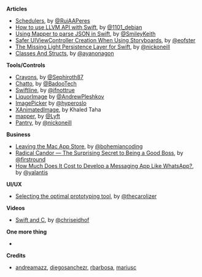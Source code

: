 **Articles** 

* [Schedulers](http://codeplease.io/2015/11/30/schedulers/), by [@RuiAAPeres](https://twitter.com/RuiAAPeres)
* [How to use LLVM API with Swift](http://lowlevelbits.org/how-to-use-llvm-api-with-swift/), by [@1101_debian](https://twitter.com/1101_debian)
* [Using Mapper to parse JSON in Swift](https://eng.lyft.com/using-mapper-to-parse-json-in-swift-7788d5c57d74#.1hyqh98qi), by [@SmileyKeith](https://twitter.com/SmileyKeith)
* [Safer UIViewController Creation When Using Storyboards](https://medium.com/ios-os-x-development/safer-uiviewcontroller-creation-when-using-storyboards-1915ac2b2c80#.ejpmy4khq), by [@eofster](https://twitter.com/eofster)
* [The Missing Light Persistence Layer for Swift](https://medium.com/ios-os-x-development/the-missing-light-persistence-layer-for-swift-35ce75d02d47#.3kje2rh4j), by [@nickoneill](https://twitter.com/nickoneill)
* [Classes And Structs](http://swift.ayaka.me/posts/2015/11/30/classes-and-structs), by [@ayanonagon](https://twitter.com/ayanonagon)

**Tools/Controls**

* [Crayons](https://github.com/Sephiroth87/Crayons), by [@Sephiroth87](https://twitter.com/Sephiroth87)  
* [Chatto](https://github.com/badoo/Chatto), by [@BadooTech](https://twitter.com/BadooTech)
* [Swiftline](https://github.com/Swiftline/Swiftline), by [@ifnottrue](https://twitter.com/ifnottrue)  
* [LiquorImage](https://github.com/apleshkov/LiquorImage) by [@AndrewPleshkov](https://twitter.com/AndrewPleshkov)
* [ImagePicker](https://github.com/hyperoslo/ImagePicker) by [@hyperoslo](https://twitter.com/hyperoslo)
* [XAnimatedImage](https://github.com/khaledmtaha/XAnimatedImage), by Khaled Taha
* [mapper](https://github.com/lyft/mapper), by [@Lyft](https://twitter.com/Lyft)
* [Pantry](https://github.com/nickoneill/Pantry), by [@nickoneill](https://twitter.com/nickoneill)

**Business**

* [Leaving the Mac App Store](http://blog.sketchapp.com/post/134322691555/leaving-the-mac-app-store), by [@bohemiancoding](https://twitter.com/bohemiancoding)  
* [Radical Candor — The Surprising Secret to Being a Good Boss](http://firstround.com/review/radical-candor-the-surprising-secret-to-being-a-good-boss/), by [@firstround](https://twitter.com/firstround)
* [How Much Does It Cost to Develop a Messaging App Like WhatsApp?](https://yalantis.com/blog/cost-of-mobile-messaging-app-development-types-kpis-landscape-recommended-approach-and-cost-of-development/), by [@yalantis](https://twitter.com/yalantis)

**UI/UX**

* [Selecting the optimal prototyping tool](https://medium.com/the-artificial/selecting-the-optimal-prototyping-tool-f60bc49aecf3), by [@thecarolizer](https://twitter.com/thecarolizer)  

**Videos**

* [Swift and C](https://realm.io/news/pragma-chris-eidhof-swift-c/), by [@chriseidhof](https://twitter.com/chriseidhof)

**One more thing**

* 

**Credits**

* [andreamazz](https://github.com/andreamazz), [diegosanchezr](https://github.com/diegosanchezr), [rbarbosa](https://github.com/rbarbosa), [mariusc](https://github.com/mariusc)

